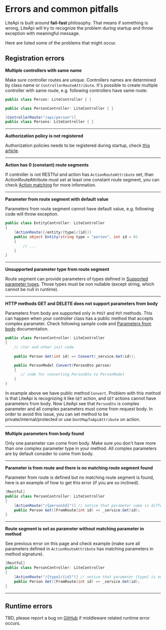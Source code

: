 ﻿---
Author: stanac
CreatedDate: 2017-03-30
Title: Errors and common pitfalls
RenderTitle: false
IsHtml: false
ParentPageId: basic-concepts
Id: errors-and-common-pitfalls
---

# Errors and common pitfalls

LiteApi is built around **fail-fast** philosophy. That means if something is wrong, LiteApi will try to recognize the problem during startup and throw exception with meaningful message.

Here are listed some of the problems that might occur.

## Registration errors

**Multiple controllers with same name**

Make sure controller routes are unique. Controllers names are determined by class name or `ControllerRouteAttribute`.
It's possible to create multiple controller with same route, e.g. following controllers have same route:

```csharp
public class Person: LiteController { }

public class PersonController: LiteController { }

[ControllerRoute("/api/person")]
public class Persons: LiteController { }
```
---
**Authorization policy is not registered**

Authorization policies needs to be registered during startup, check [this article](/docs/policy-authorization). 

---
**Action has 0 (constant) route segments**

If controller is not RESTful and action has `ActionRouteAttribute` set, than ActionRouteAttribute must set 
at least one constant route segment, you can check [Action matching](/docs/action-matching) for more
information.

---
**Parameter from route segment with default value**

Parameters from route segment cannot have default value, e.g. following code will throw exception.

```csharp
public class EntityController: LiteController
{
    [ActionRoute({/entity/{type}/{id})]
    public object Entity(string type = "person", int id = 0)
    {
        // ...
    }
}
```

---
**Unsupported parameter type from route segment**

Route segment can provide parameters of types defined in [Supported parameter types](/docs/parameters-supported-types). Those types must be non nullable (except string, which cannot be null in runtime).

---
**HTTP methods GET and DELETE does not support parameters from body**

Parameters from body are supported only in `POST` and `PUT` methods. This can happen when
your controller class has a public method that accepts complex parameter. Check following sample code and
[Parameters from body](/docs/parameter-retrieving-from-body) documentation.

```csharp
public class PersonController: LiteController
{
    // ctor and other init code
    
    public Person Get(int id) => Convert(_service.Get(id));

    public PersonModel Convert(PersonDto person)
    {
       // code for converting PersonDto to PersonModel
    }
}
```
In example above we have public method `Convert`. Problem with this method is that LiteApi is recognizing
it like `GET` action, and `GET` actions cannot have parameters from body. Now LiteApi see that `PersonDto` is complex parameter and all complex parameters must come from  request body. In order to avoid this issue, 
you can set method to be private/internal/protected or use `DontMapToApiAttribute` on action.

---
**Multiple parameters from body found**

Only one parameter can come from body. Make sure you don't have more than one complex parameter type in
your method. All complex parameters are by default consider to come from body.

---
**Parameter is from route and there is no matching route segment found**

Parameter from route is defined but no matching route segment is found, here is an example of how to get this error (if you are so inclined).
```csharp
[Restful]
public class PersonController: LiteController
{
    [ActionRoute("/{personId}")] // notice that parameter name is different from parameter in method
    public Person Get([FromRoute]int id) => _service.Get(id);
}
```

---
**Route segment is set as parameter without matching parameter in method**

See previous error on this page and check example (make sure all parameters
defined in `ActionRouteAttribute` has matching parameters in method signature).
```csharp
[Restful]
public class PersonController: LiteController
{
    [ActionRoute("/{type}/{id}")] // notice that parameter {type} is not defined in method
    public Person Get([FromRoute]int id) => _service.Get(id);
}
```

---
## Runtime errors

TBD, please report a bug on [GitHub](https://github.com/stanac/LiteApi/issues/new) if middleware related runtime error occurs.
